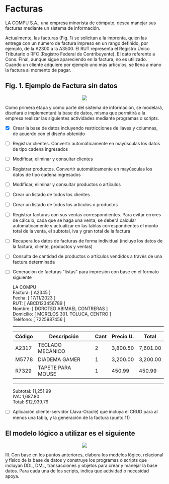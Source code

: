 # Facturas
LA COMPU S.A., una empresa minorista de cómputo, desea manejar sus facturas mediante un sistema de información.

Actualmente, las facturas (Fig. 1) se solicitan a la imprenta, quien las entrega con un número de factura impreso en un rango definido, por ejemplo, de la A2300 a la A3500. El RUT representa el Registro Único Tributario o RFC (Registro Federal de Contribuyente). El dato referente a Cons. Final, aunque sigue apareciendo en la factura, no es utilizado. Cuando un cliente adquiere por ejemplo uno más artículos, se llena a mano la factura al momento de pagar.


## Fig. 1. Ejemplo de Factura sin datos

<p align="center">
    <img src="https://github.com/ElJeroGGs/Facturas/assets/148837954/a01e10f1-1455-4dd2-bb23-653c9a940a31" />
</p>

Como primera etapa y como parte del sistema de información, se modelará, diseñará e implementará la base de datos, misma que permitirá a la empresa realizar las siguientes actividades mediante programas o scripts.

- [x] Crear la base de datos incluyendo restricciones de llaves y columnas, de acuerdo con el diseño obtenido
- [ ] Registrar clientes. Convertir automáticamente en mayúsculas los datos de tipo cadena ingresados
- [ ] Modificar, eliminar y consultar clientes
- [ ] Registrar productos. Convertir automáticamente en mayúsculas los datos de tipo cadena ingresados
- [ ] Modificar, eliminar y consultar productos o artículos
- [ ] Crear un listado de todos los clientes
- [ ] Crear un listado de todos los artículos o productos
- [ ] Registrar facturas con sus ventas correspondientes. Para evitar errores de cálculo, cada que se haga una venta, se deberá calcular automáticamente y actualizar en las tablas correspondientes el monto total de la venta, el subtotal, iva y gran total de la factura
- [ ] Recupera los datos de facturas de forma individual (incluye los datos de la factura, cliente, productos y ventas)
- [ ] Consulta de cantidad de productos o artículos vendidos a través de una factura determinada
- [ ] Generación de facturas "listas" para impresión con base en el formato siguiente

    LA COMPU  
    Factura:   [ A2345 ]  
    Fecha:     [ 17/11/2023 ]  
    RUT:       [ ABCD123456789 ]  
    Nombre:    [ DOROTEO ABIMAEL CONTRERAS ]  
    Domicilio: [ MORELOS 301. TOLUCA, CENTRO ]  
    Teléfono:  [ 7225987456 ]  

    ----------------------------------------------------------

    | Código | Descripción        | Cant | Precio U. | Total   |
    |--------|--------------------|------|-----------|---------|
    | A2317  | TECLADO MECÁNICO   | 2    | 3,800.50  | 7,601.00|
    | M5778  | DIADEMA GAMER      | 1    | 3,200.00  | 3,200.00|
    | R7329  | TAPETE PARA MOUSE  | 1    | 450.99    | 450.99  |

    ----------------------------------------------------------

    Subtotal: 11,251.99  
    IVA: 1,687.80  
    Total: $12,939.79  
                                         
- [ ] Aplicación cliente-servidor (Java-Oracle) que incluya el CRUD para al menos una tabla, y la generación de la factura (punto 11)

## El modelo lógico a utilizar es el siguiente
<p align="center">
    <img src="https://github.com/ElJeroGGs/Facturas/assets/148837954/03293b0b-e411-4f38-a655-28292c1d6e19" />
</p>



III. Con base en los puntos anteriores, elabora los modelos lógico, relacional y físico de la base de datos y construye los programas o scripts que incluyan DDL, DML, transacciones y objetos para crear y manejar la base datos. Para cada una de los scripts, indica que actividad o necesidad apoya.
